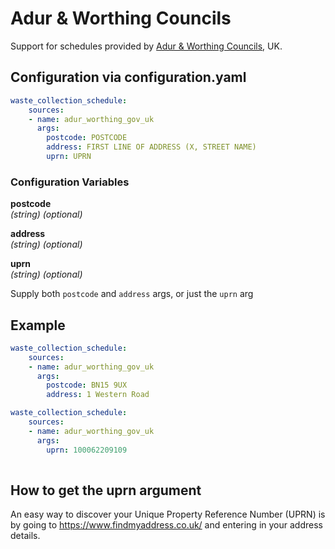 # Adur & Worthing Councils

Support for schedules provided by [Adur & Worthing Councils](https://www.adur-worthing.gov.uk/bin-day/), UK.

## Configuration via configuration.yaml

```yaml
waste_collection_schedule:
    sources:
    - name: adur_worthing_gov_uk
      args:
        postcode: POSTCODE
        address: FIRST LINE OF ADDRESS (X, STREET NAME)
        uprn: UPRN
```

### Configuration Variables

**postcode**  
*(string) (optional)*

**address**  
*(string) (optional)*

**uprn**  
*(string) (optional)*

Supply both `postcode` and `address` args, or just the `uprn` arg

## Example

```yaml
waste_collection_schedule:
    sources:
    - name: adur_worthing_gov_uk
      args:
        postcode: BN15 9UX
        address: 1 Western Road
```
```yaml
waste_collection_schedule:
    sources:
    - name: adur_worthing_gov_uk
      args:
        uprn: 100062209109
        
```

## How to get the uprn argument

An easy way to discover your Unique Property Reference Number (UPRN) is by going to <https://www.findmyaddress.co.uk/> and entering in your address details.